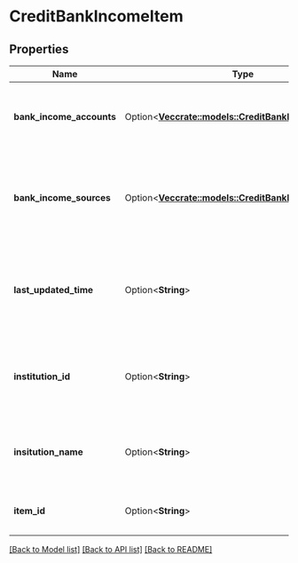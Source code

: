 # CreditBankIncomeItem

## Properties

Name | Type | Description | Notes
------------ | ------------- | ------------- | -------------
**bank_income_accounts** | Option<[**Vec<crate::models::CreditBankIncomeAccount>**](CreditBankIncomeAccount.md)> | The Item's accounts that have Bank Income data. | [optional]
**bank_income_sources** | Option<[**Vec<crate::models::CreditBankIncomeSource>**](CreditBankIncomeSource.md)> | The income sources for this Item. Each entry in the array is a single income source. | [optional]
**last_updated_time** | Option<**String**> | The time when this Item's data was last retrieved from the financial institution. | [optional]
**institution_id** | Option<**String**> | The unique identifier of the institution associated with the Item. | [optional]
**insitution_name** | Option<**String**> | The name of the institution associated with the Item. | [optional]
**item_id** | Option<**String**> | The unique identifier for the Item. | [optional]

[[Back to Model list]](../README.md#documentation-for-models) [[Back to API list]](../README.md#documentation-for-api-endpoints) [[Back to README]](../README.md)


